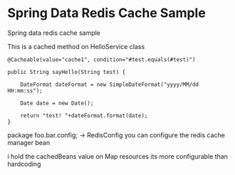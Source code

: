 Spring Data Redis Cache Sample
==========================

Spring data redis cache sample

This is a cached method on HelloService class


    @Cacheable(value="cache1", condition="#test.equals(#test)")
    
    public String sayHello(String test) {
    
        DateFormat dateFormat = new SimpleDateFormat("yyyy/MM/dd HH:mm:ss");
        
        Date date = new Date();
        
        return "test! "+dateFormat.format(date);
    }
    
package foo.bar.config; -> RedisConfig you can configure the redis cache manager bean

i hold the cachedBeans value on Map resources its more configurable than hardcoding
    

    
